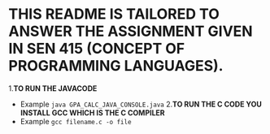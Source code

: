 # THIS README IS TAILORED TO ANSWER THE ASSIGNMENT GIVEN IN SEN 415 (CONCEPT OF PROGRAMMING LANGUAGES).
1.**TO RUN THE JAVACODE**
- Example
`java GPA_CALC_JAVA_CONSOLE.java`
2.**TO RUN THE C CODE YOU INSTALL GCC WHICH IS THE C COMPILER**
- Example
`gcc filename.c -o file`
